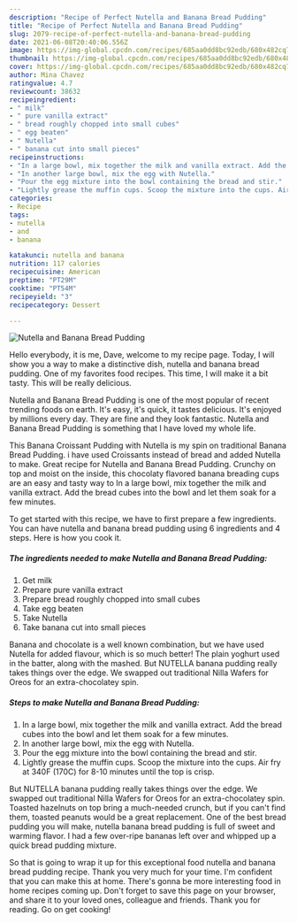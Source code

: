 ```yaml
---
description: "Recipe of Perfect Nutella and Banana Bread Pudding"
title: "Recipe of Perfect Nutella and Banana Bread Pudding"
slug: 2079-recipe-of-perfect-nutella-and-banana-bread-pudding
date: 2021-06-08T20:40:06.556Z
image: https://img-global.cpcdn.com/recipes/685aa0dd8bc92edb/680x482cq70/nutella-and-banana-bread-pudding-recipe-main-photo.jpg
thumbnail: https://img-global.cpcdn.com/recipes/685aa0dd8bc92edb/680x482cq70/nutella-and-banana-bread-pudding-recipe-main-photo.jpg
cover: https://img-global.cpcdn.com/recipes/685aa0dd8bc92edb/680x482cq70/nutella-and-banana-bread-pudding-recipe-main-photo.jpg
author: Mina Chavez
ratingvalue: 4.7
reviewcount: 38632
recipeingredient:
- " milk"
- " pure vanilla extract"
- " bread roughly chopped into small cubes"
- " egg beaten"
- " Nutella"
- " banana cut into small pieces"
recipeinstructions:
- "In a large bowl, mix together the milk and vanilla extract. Add the bread cubes into the bowl and let them soak for a few minutes."
- "In another large bowl, mix the egg with Nutella."
- "Pour the egg mixture into the bowl containing the bread and stir."
- "Lightly grease the muffin cups. Scoop the mixture into the cups. Air fry at 340F (170C) for 8-10 minutes until the top is crisp."
categories:
- Recipe
tags:
- nutella
- and
- banana

katakunci: nutella and banana 
nutrition: 117 calories
recipecuisine: American
preptime: "PT29M"
cooktime: "PT54M"
recipeyield: "3"
recipecategory: Dessert

---
```



![Nutella and Banana Bread Pudding](https://img-global.cpcdn.com/recipes/685aa0dd8bc92edb/680x482cq70/nutella-and-banana-bread-pudding-recipe-main-photo.jpg)

Hello everybody, it is me, Dave, welcome to my recipe page. Today, I will show you a way to make a distinctive dish, nutella and banana bread pudding. One of my favorites food recipes. This time, I will make it a bit tasty. This will be really delicious.

Nutella and Banana Bread Pudding is one of the most popular of recent trending foods on earth. It's easy, it's quick, it tastes delicious. It's enjoyed by millions every day. They are fine and they look fantastic. Nutella and Banana Bread Pudding is something that I have loved my whole life.

This Banana Croissant Pudding with Nutella is my spin on traditional Banana Bread Pudding. i have used Croissants instead of bread and added Nutella to make. Great recipe for Nutella and Banana Bread Pudding. Crunchy on top and moist on the inside, this chocolaty flavored banana breading cups are an easy and tasty way to In a large bowl, mix together the milk and vanilla extract. Add the bread cubes into the bowl and let them soak for a few minutes.


To get started with this recipe, we have to first prepare a few ingredients. You can have nutella and banana bread pudding using 6 ingredients and 4 steps. Here is how you cook it.

<!--inarticleads1-->

##### The ingredients needed to make Nutella and Banana Bread Pudding:

1. Get  milk
1. Prepare  pure vanilla extract
1. Prepare  bread roughly chopped into small cubes
1. Take  egg beaten
1. Take  Nutella
1. Take  banana cut into small pieces


Banana and chocolate is a well known combination, but we have used Nutella for added flavour, which is so much better! The plain yoghurt used in the batter, along with the mashed. But NUTELLA banana pudding really takes things over the edge. We swapped out traditional Nilla Wafers for Oreos for an extra-chocolatey spin. 

<!--inarticleads2-->

##### Steps to make Nutella and Banana Bread Pudding:

1. In a large bowl, mix together the milk and vanilla extract. Add the bread cubes into the bowl and let them soak for a few minutes.
1. In another large bowl, mix the egg with Nutella.
1. Pour the egg mixture into the bowl containing the bread and stir.
1. Lightly grease the muffin cups. Scoop the mixture into the cups. Air fry at 340F (170C) for 8-10 minutes until the top is crisp.


But NUTELLA banana pudding really takes things over the edge. We swapped out traditional Nilla Wafers for Oreos for an extra-chocolatey spin. Toasted hazelnuts on top bring a much-needed crunch, but if you can&#39;t find them, toasted peanuts would be a great replacement. One of the best bread pudding you will make, nutella banana bread pudding is full of sweet and warming flavor. I had a few over-ripe bananas left over and whipped up a quick bread pudding mixture. 

So that is going to wrap it up for this exceptional food nutella and banana bread pudding recipe. Thank you very much for your time. I'm confident that you can make this at home. There's gonna be more interesting food in home recipes coming up. Don't forget to save this page on your browser, and share it to your loved ones, colleague and friends. Thank you for reading. Go on get cooking!
